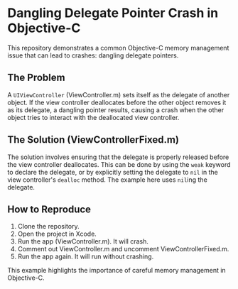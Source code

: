 # Dangling Delegate Pointer Crash in Objective-C

This repository demonstrates a common Objective-C memory management issue that can lead to crashes: dangling delegate pointers.

## The Problem

A `UIViewController` (ViewController.m) sets itself as the delegate of another object. If the view controller deallocates before the other object removes it as its delegate, a dangling pointer results, causing a crash when the other object tries to interact with the deallocated view controller.

## The Solution (ViewControllerFixed.m)

The solution involves ensuring that the delegate is properly released before the view controller deallocates. This can be done by using the `weak` keyword to declare the delegate, or by explicitly setting the delegate to `nil` in the view controller's `dealloc` method.   The example here uses `nil`ing the delegate.

## How to Reproduce

1. Clone the repository.
2. Open the project in Xcode.
3. Run the app (ViewController.m). It will crash.
4. Comment out ViewController.m and uncomment ViewControllerFixed.m.
5. Run the app again. It will run without crashing.

This example highlights the importance of careful memory management in Objective-C.